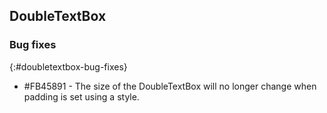 ## DoubleTextBox   

### Bug fixes
{:#doubletextbox-bug-fixes}

* \#FB45891 - The size of the DoubleTextBox will no longer change when padding is set using a style.